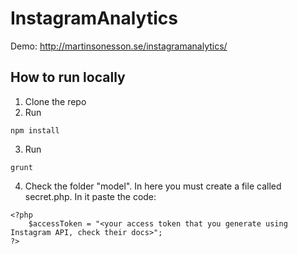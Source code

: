 # InstagramAnalytics

Demo: http://martinsonesson.se/instagramanalytics/

## How to run locally

1. Clone the repo
2. Run
```
npm install
```
3. Run
```
grunt
```
4. Check the folder "model". In here you must create a file called secret.php. In it paste the code:

```
<?php
    $accessToken = "<your access token that you generate using Instagram API, check their docs>";
?>
```
